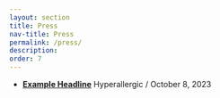```yaml
---
layout: section
title: Press
nav-title: Press
permalink: /press/
description:
order: 7
---
```


- [**Example Headline**](https://hyperallergic.com/510079/reconciling-secular-art-in-sacred-spaces/) Hyperallergic / October 8, 2023

